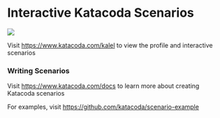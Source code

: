 # Interactive Katacoda Scenarios

[![](http://shields.katacoda.com/katacoda/kalel/count.svg)](https://www.katacoda.com/kalel "Get your profile on Katacoda.com")

Visit https://www.katacoda.com/kalel to view the profile and interactive scenarios

### Writing Scenarios
Visit https://www.katacoda.com/docs to learn more about creating Katacoda scenarios

For examples, visit https://github.com/katacoda/scenario-example
